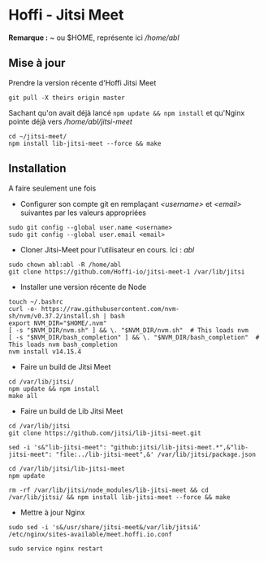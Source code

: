 # Hoffi - Jitsi Meet

**Remarque :** ~ ou $HOME, représente ici _/home/abl_

## Mise à jour

Prendre la version récente d'Hoffi Jitsi Meet

```
git pull -X theirs origin master
```

Sachant qu'on avait déjà lancé `npm update && npm install` et qu'Nginx pointe déjà vers _/home/abl/jitsi-meet_

```
cd ~/jitsi-meet/
npm install lib-jitsi-meet --force && make
```

## Installation

A faire seulement une fois

- Configurer son compte git en remplaçant _&lt;username&gt;_ et _&lt;email&gt;_ suivantes par les valeurs appropriées

```
sudo git config --global user.name <username>
sudo git config --global user.email <email>
```

- Cloner Jitsi-Meet pour l'utilisateur en cours. Ici : _abl_

```
sudo chown abl:abl -R /home/abl
git clone https://github.com/Hoffi-io/jitsi-meet-1 /var/lib/jitsi
```

- Installer une version récente de Node

```
touch ~/.bashrc
curl -o- https://raw.githubusercontent.com/nvm-sh/nvm/v0.37.2/install.sh | bash
export NVM_DIR="$HOME/.nvm"
[ -s "$NVM_DIR/nvm.sh" ] && \. "$NVM_DIR/nvm.sh"  # This loads nvm
[ -s "$NVM_DIR/bash_completion" ] && \. "$NVM_DIR/bash_completion"  # This loads nvm bash_completion
nvm install v14.15.4
```

- Faire un build de Jitsi Meet

```
cd /var/lib/jitsi/
npm update && npm install
make all
```

- Faire un build de Lib Jitsi Meet

```
cd /var/lib/jitsi
git clone https://github.com/jitsi/lib-jitsi-meet.git

sed -i 's&"lib-jitsi-meet": "github:jitsi/lib-jitsi-meet.*",&"lib-jitsi-meet": "file:../lib-jitsi-meet",&' /var/lib/jitsi/package.json

cd /var/lib/jitsi/lib-jitsi-meet
npm update

rm -rf /var/lib/jitsi/node_modules/lib-jitsi-meet && cd /var/lib/jitsi/ && npm install lib-jitsi-meet --force && make
```

- Mettre à jour Nginx

```
sudo sed -i 's&/usr/share/jitsi-meet&/var/lib/jitsi&' /etc/nginx/sites-available/meet.hoffi.io.conf

sudo service nginx restart
```
